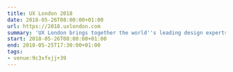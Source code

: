 ```yaml
---
title: UX London 2018
date: 2018-05-26T08:00:00+01:00
url: https://2018.uxlondon.com
summary: 'UX London brings together the world''s leading design experts and practitioners. Join us for a programme of inspirational talks and hands-on workshops. Spend the mornings gaining unique insights from influential speakers. In the afternoon, roll up your sleeves and participate in the workshop of your choice.'
start: 2018-05-26T08:00:00+01:00
end: 2018-05-25T17:30:00+01:00
tags:
- venue:9c3xfxjj+39
---
```

